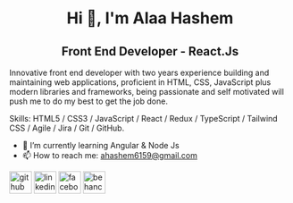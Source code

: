 # <div align="center">Hi 👋, I'm Alaa Hashem</div>
## <div align="center">Front End Developer - React.Js</div>
Innovative front end developer with two years experience building and
maintaining web applications, proficient in HTML, CSS, JavaScript plus
modern libraries and frameworks, being passionate and self motivated
will push me to do my best to get the job done.

Skills: HTML5 / CSS3 / JavaScript / React / Redux / TypeScript / Tailwind CSS / Agile / Jira / Git / GitHub.

- 🌱 I’m currently learning Angular & Node Js 
- 📫 How to reach me: ahashem6159@gmail.com 

[<img src='https://cdn.jsdelivr.net/npm/simple-icons@3.0.1/icons/github.svg' alt='github' height='40'>](https://github.com/Alaa-Mohamed-Hashem)  [<img src='https://cdn.jsdelivr.net/npm/simple-icons@3.0.1/icons/linkedin.svg' alt='linkedin' height='40'>](https://www.linkedin.com/in/alaa-hashem-0576491a2//)  [<img src='https://cdn.jsdelivr.net/npm/simple-icons@3.0.1/icons/facebook.svg' alt='facebook' height='40'>](https://www.facebook.com/lionel.alla.3)  [<img src='https://cdn.jsdelivr.net/npm/simple-icons@3.0.1/icons/behance.svg' alt='behance' height='40'>](https://www.behance.net/alaahashem/projects)



